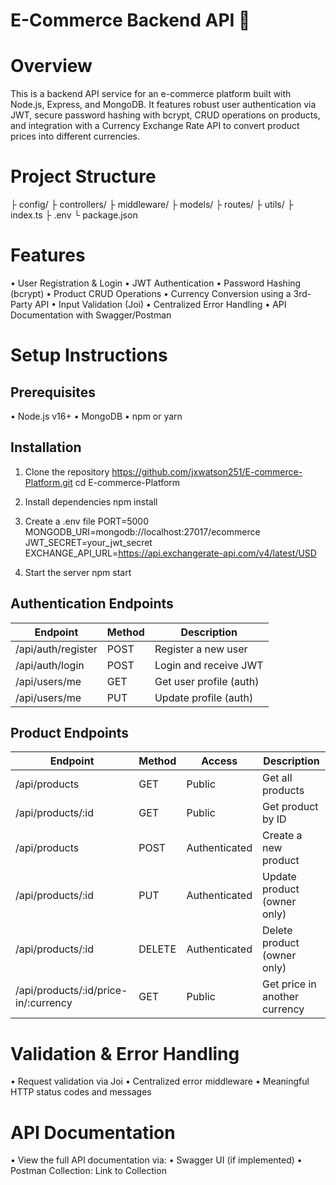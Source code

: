 # E-Commerce Backend API 🛒

# Overview
This is a backend API service for an e-commerce platform built with Node.js, Express, and MongoDB. It features robust user authentication via JWT, secure password hashing with bcrypt, CRUD operations on products, and integration with a Currency Exchange Rate API to convert product prices into different currencies.

# Project Structure
├ config/
├ controllers/
├ middleware/
├ models/
├ routes/
├ utils/
├ index.ts
├ .env
└ package.json

# Features
•	User Registration & Login
•	JWT Authentication
•	Password Hashing (bcrypt)
•	Product CRUD Operations
•	Currency Conversion using a 3rd-Party API
•	Input Validation (Joi)
•	Centralized Error Handling
•	API Documentation with Swagger/Postman

# Setup Instructions

## Prerequisites
•	Node.js v16+
•	MongoDB
•	npm or yarn

## Installation
1.	Clone the repository
https://github.com/jxwatson251/E-commerce-Platform.git
cd E-commerce-Platform

2.	Install dependencies
npm install

3.	Create a .env file
PORT=5000
MONGODB_URI=mongodb://localhost:27017/ecommerce
JWT_SECRET=your_jwt_secret
EXCHANGE_API_URL=https://api.exchangerate-api.com/v4/latest/USD

4.	Start the server
npm start

## Authentication Endpoints

| Endpoint           | Method | Description              |
|--------------------|--------|--------------------------|
| /api/auth/register | POST   | Register a new user      |
| /api/auth/login    | POST   | Login and receive JWT    |
| /api/users/me      | GET    | Get user profile (auth)  |
| /api/users/me      | PUT    | Update profile (auth)    |

## Product Endpoints

| Endpoint                              | Method | Access        | Description                          |
|---------------------------------------|--------|---------------|--------------------------------------|
| /api/products                         | GET    | Public        | Get all products                     |
| /api/products/:id                     | GET    | Public        | Get product by ID                    |
| /api/products                         | POST   | Authenticated | Create a new product                 |
| /api/products/:id                     | PUT    | Authenticated | Update product (owner only)          |
| /api/products/:id                     | DELETE | Authenticated | Delete product (owner only)          |
| /api/products/:id/price-in/:currency  | GET    | Public        | Get price in another currency        |

# Validation & Error Handling
•	Request validation via Joi
•	Centralized error middleware
•	Meaningful HTTP status codes and messages

# API Documentation
•	View the full API documentation via:
•	Swagger UI (if implemented)
•	Postman Collection: Link to Collection
